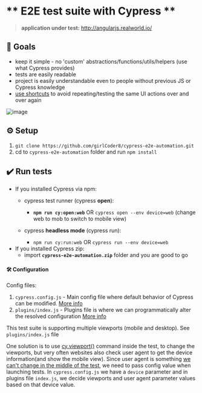 # ** E2E test suite with Cypress **
> **application under test:** http://angularjs.realworld.io/


## :goal_net: Goals
- keep it simple - no 'custom' abstractions/functions/utils/helpers (use what Cypress provides)
- tests are easily readable
- project is easily understandable even to people without previous JS or Cypress knowledge
- [use shortcuts](https://docs.cypress.io/api/cypress-api/custom-commands#4-Skip-your-UI-as-much-as-possible) to avoid repeating/testing the same UI actions over and over again

![image](https://user-images.githubusercontent.com/48861601/110022516-af6f2400-7d34-11eb-8b13-f21789331cb3.png)


## :gear: Setup

1. `git clone https://github.com/girlCoder8/cypress-e2e-automation.git`
2. cd to `cypress-e2e-automation` folder and run `npm install`


## :heavy_check_mark: Run tests

- If you installed Cypress via npm:
    - cypress test runner (cypress __open__):
        - **`npm run cy:open:web`** OR `cypress open --env device=web` (change web to mob to switch to mobile view)

    - cypress __headless mode__ (cypress run):
        - `npm run cy:run:web` OR `cypress run --env device=web`
- If you installed Cypress zip:
    - import **`cypress-e2e-automation.zip`** folder and you are good to go

#### :hammer_and_wrench: Configuration
Config files:
1. `cypress.config.js` - Main config file where default behavior of Cypress can be modified. [More info](https://docs.cypress.io/guides/references/configuration)
2. `plugins/index.js` - Plugins file is where we can programmatically alter the resolved configuration [More info](https://docs.cypress.io/guides/tooling/plugins-guide#Use-Cases)

This test suite is supporting multiple viewports (mobile and desktop). See `plugins/index.js` file

One solution is to use [cy.viewport()](https://docs.cypress.io/api/commands/viewport) command inside the test, to change the viewports, but very often websites also check user agent to get the device information(and show the mobile view). Since user agent is something [we can't change in the middle of the test](https://github.com/cypress-io/cypress/issues/2100), we need to pass config value when launching tests. In `cypress.config.js` we have a `device` parameter and in plugins file `index.js`, we decide viewports and user agent parameter values based on that device value.
